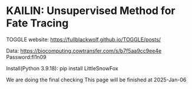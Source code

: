 # KAILIN: Unsupervised Method for Fate Tracing

TOGGLE website:
https://fullblackwolf.github.io/TOGGLE/posts/

Data:
https://biocomputing.cowtransfer.com/s/b7f5aa9cc9ee4e
Password:fl1n09

Install(Python 3.9.18):
pip install LittleSnowFox

We are doing the final checking
This page will be finished at 2025-Jan-06
